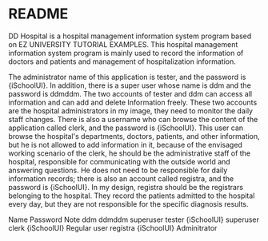 # README




DD Hospital is a hospital management information system program based on EZ UNIVERSITY TUTORIAL EXAMPLES. This hospital management information system program is mainly used to record the information of doctors and patients and management of hospitalization information.

The administrator name of this application is tester, and the password is {iSchoolUI}. In addition, there is a super user whose name is ddm and the password is ddmddm. The two accounts of tester and ddm can access all information and can add and delete Information freely. These two accounts are the hospital administrators in my image, they need to monitor the daily staff changes. There is also a username who can browse the content of the application called clerk, and the password is {iSchoolUI}. This user can browse the hospital's departments, doctors, patients, and other information, but he is not allowed to add information in it, because of the envisaged working scenario of the clerk, he should be the administrative staff of the hospital, responsible for communicating with the outside world and answering questions. He does not need to be responsible for daily information records; there is also an account called registra, and the password is {iSchoolUI}. In my design, registra should be the registrars belonging to the hospital. They record the patients admitted to the hospital every day, but they are not responsible for the specific diagnosis results.




Name	Password	Note
ddm	     ddmddm	    superuser
tester	{iSchoolUI}	superuser
clerk	{iSchoolUI}	Regular user
registra {iSchoolUI} Adminitrator
